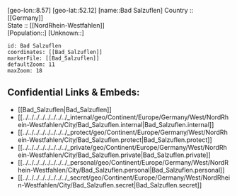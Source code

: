 ﻿---
location: [52.12,8.57] 
mapzoom: [7,12] 
mapmarker: city 
type: City
tags:
- geo/City


SpocWebEntityId: 28971
isDeleted: false
confidential: public

---
[geo-lon::8.57] 
[geo-lat::52.12] 
[name::Bad Salzuflen] 
Country :: [[Germany]]  
State :: [[NordRhein-Westfahlen]]  
[Population::] 
[Unknown::] 


```leaflet
id: Bad Salzuflen
coordinates: [[Bad_Salzuflen]] 
markerFile: [[Bad_Salzuflen]] 
defaultZoom: 11 
maxZoom: 18
```


## Confidential Links & Embeds: 
- [[Bad_Salzuflen|Bad_Salzuflen]]  
- [[../../../../../../../../_internal/geo/Continent/Europe/Germany/West/NordRhein-Westfahlen/City/Bad_Salzuflen.internal|Bad_Salzuflen.internal]] 
- [[../../../../../../../../_protect/geo/Continent/Europe/Germany/West/NordRhein-Westfahlen/City/Bad_Salzuflen.protect|Bad_Salzuflen.protect]] 
- [[../../../../../../../../_private/geo/Continent/Europe/Germany/West/NordRhein-Westfahlen/City/Bad_Salzuflen.private|Bad_Salzuflen.private]] 
- [[../../../../../../../../_personal/geo/Continent/Europe/Germany/West/NordRhein-Westfahlen/City/Bad_Salzuflen.personal|Bad_Salzuflen.personal]] 
- [[../../../../../../../../_secret/geo/Continent/Europe/Germany/West/NordRhein-Westfahlen/City/Bad_Salzuflen.secret|Bad_Salzuflen.secret]] 
